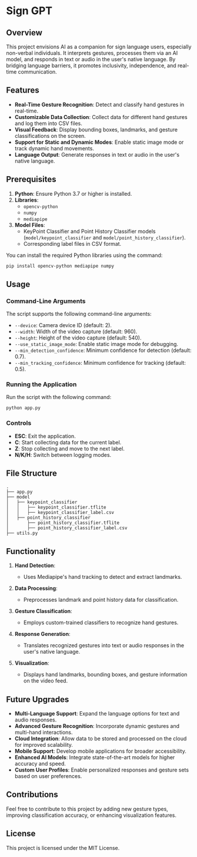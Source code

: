 # Sign GPT

## Overview
This project envisions AI as a companion for sign language users, especially non-verbal individuals. It interprets gestures, processes them via an AI model, and responds in text or audio in the user's native language. By bridging language barriers, it promotes inclusivity, independence, and real-time communication.

## Features
- **Real-Time Gesture Recognition**: Detect and classify hand gestures in real-time.
- **Customizable Data Collection**: Collect data for different hand gestures and log them into CSV files.
- **Visual Feedback**: Display bounding boxes, landmarks, and gesture classifications on the screen.
- **Support for Static and Dynamic Modes**: Enable static image mode or track dynamic hand movements.
- **Language Output**: Generate responses in text or audio in the user's native language.

## Prerequisites

1. **Python**: Ensure Python 3.7 or higher is installed.
2. **Libraries**:
   - `opencv-python`
   - `numpy`
   - `mediapipe`
3. **Model Files**:
   - KeyPoint Classifier and Point History Classifier models (`model/keypoint_classifier` and `model/point_history_classifier`).
   - Corresponding label files in CSV format.

You can install the required Python libraries using the command:

```bash
pip install opencv-python mediapipe numpy
```

## Usage

### Command-Line Arguments
The script supports the following command-line arguments:

- `--device`: Camera device ID (default: 2).
- `--width`: Width of the video capture (default: 960).
- `--height`: Height of the video capture (default: 540).
- `--use_static_image_mode`: Enable static image mode for debugging.
- `--min_detection_confidence`: Minimum confidence for detection (default: 0.7).
- `--min_tracking_confidence`: Minimum confidence for tracking (default: 0.5).

### Running the Application
Run the script with the following command:

```bash
python app.py
```

### Controls
- **ESC**: Exit the application.
- **C**: Start collecting data for the current label.
- **Z**: Stop collecting and move to the next label.
- **N/K/H**: Switch between logging modes.

## File Structure
```
.
├── app.py
├── model
│   ├── keypoint_classifier
│   │   ├── keypoint_classifier.tflite
│   │   ├── keypoint_classifier_label.csv
│   ├── point_history_classifier
│       ├── point_history_classifier.tflite
│       ├── point_history_classifier_label.csv
├── utils.py
```

## Functionality

1. **Hand Detection**:
   - Uses Mediapipe's hand tracking to detect and extract landmarks.

2. **Data Processing**:
   - Preprocesses landmark and point history data for classification.

3. **Gesture Classification**:
   - Employs custom-trained classifiers to recognize hand gestures.

4. **Response Generation**:
   - Translates recognized gestures into text or audio responses in the user's native language.

5. **Visualization**:
   - Displays hand landmarks, bounding boxes, and gesture information on the video feed.

## Future Upgrades
- **Multi-Language Support**: Expand the language options for text and audio responses.
- **Advanced Gesture Recognition**: Incorporate dynamic gestures and multi-hand interactions.
- **Cloud Integration**: Allow data to be stored and processed on the cloud for improved scalability.
- **Mobile Support**: Develop mobile applications for broader accessibility.
- **Enhanced AI Models**: Integrate state-of-the-art models for higher accuracy and speed.
- **Custom User Profiles**: Enable personalized responses and gesture sets based on user preferences.

## Contributions
Feel free to contribute to this project by adding new gesture types, improving classification accuracy, or enhancing visualization features.

## License
This project is licensed under the MIT License.
